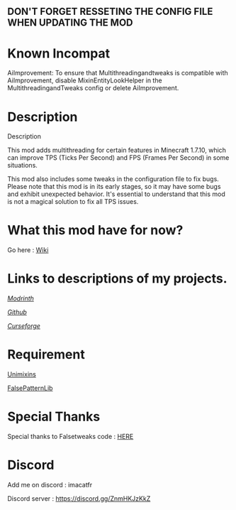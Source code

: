 ## DON'T FORGET RESSETING THE CONFIG FILE WHEN UPDATING THE MOD

# Known Incompat

AiImprovement: To ensure that Multithreadingandtweaks is compatible with AiImprovement, disable MixinEntityLookHelper in the MultithreadingandTweaks config or delete AiImprovement.

# Description

Description

This mod adds multithreading for certain features in Minecraft 1.7.10, which can improve TPS (Ticks Per Second) and FPS (Frames Per Second) in some situations.

This mod also includes some tweaks in the configuration file to fix bugs. Please note that this mod is in its early stages, so it may have some bugs and exhibit unexpected behavior. It's essential to understand that this mod is not a magical solution to fix all TPS issues.

# What this mod have for now?

Go here : [Wiki](https://github.com/quentin452/Multithreadingandtweaks/wiki)

# Links to descriptions of my projects.

[*Modrinth*](https://modrinth.com/mod/multithreadingandtweaks)

[*Github*](https://github.com/quentin452/Multithreadingandtweaks)

[*Curseforge*](https://legacy.curseforge.com/minecraft/mc-mods/multithreadingandtweaks)

# Requirement

[Unimixins](https://legacy.curseforge.com/minecraft/mc-mods/unimixins/files/4600285)

[FalsePatternLib](https://legacy.curseforge.com/minecraft/mc-mods/fplib/files/4701057)

# Special Thanks

Special thanks to Falsetweaks code : [HERE](https://github.com/FalsePattern/FalseTweaks)

# Discord

Add me on discord : imacatfr

Discord server : https://discord.gg/ZnmHKJzKkZ
